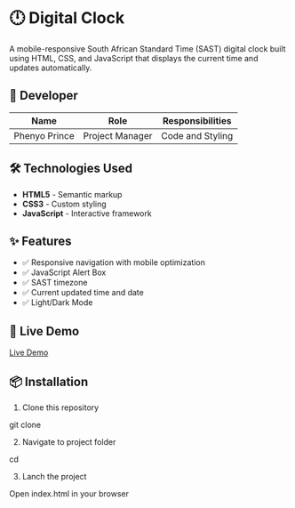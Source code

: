 # 🕛 Digital Clock
A mobile-responsive South African Standard Time (SAST) digital clock built using HTML, CSS, and JavaScript that displays the current time and updates automatically.
## 🙋 Developer
| Name | Role | Responsibilities |
|------|------|------------------|
| Phenyo Prince | Project Manager | Code and Styling |

## 🛠️ Technologies Used
- **HTML5** - Semantic markup
- **CSS3** - Custom styling
- **JavaScript** - Interactive framework

## ✨ Features
- ✅ Responsive navigation with mobile optimization
- ✅ JavaScript Alert Box
- ✅ SAST timezone
- ✅ Current updated time and date
- ✅ Light/Dark Mode

## 🚀 Live Demo
[Live Demo](assets/demo.gif)
## 📦 Installation
1. Clone this repository
   
git clone

2. Navigate to project folder
   
cd

3. Lanch the project
   
 Open index.html in your browser


